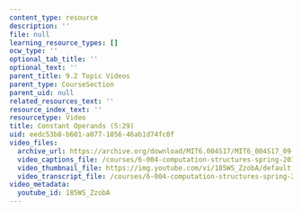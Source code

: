 ```yaml
---
content_type: resource
description: ''
file: null
learning_resource_types: []
ocw_type: ''
optional_tab_title: ''
optional_text: ''
parent_title: 9.2 Topic Videos
parent_type: CourseSection
parent_uid: null
related_resources_text: ''
resource_index_text: ''
resourcetype: Video
title: Constant Operands (5:29)
uid: eedc53b8-b601-a077-1056-46ab1d74fc0f
video_files:
  archive_url: https://archive.org/download/MIT6.004S17/MIT6_004S17_09-02-06_300k.mp4
  video_captions_file: /courses/6-004-computation-structures-spring-2017/e99ec74651955009902103f2677dab77_185WS_ZzobA.vtt
  video_thumbnail_file: https://img.youtube.com/vi/185WS_ZzobA/default.jpg
  video_transcript_file: /courses/6-004-computation-structures-spring-2017/11c1c6e656b35cceef0a9fa91ca1e2e9_185WS_ZzobA.pdf
video_metadata:
  youtube_id: 185WS_ZzobA
---
```

